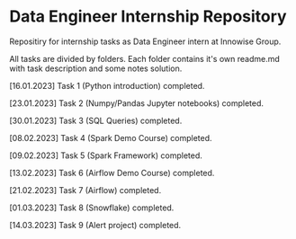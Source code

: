 # Data Engineer Internship Repository

Repositiry for internship tasks as Data Engineer intern at Innowise Group.

All tasks are divided by folders. Each folder contains it's own readme.md with task description and some notes solution.


[16.01.2023] Task 1 (Python introduction) completed.

[23.01.2023] Task 2 (Numpy/Pandas Jupyter notebooks) completed.

[30.01.2023] Task 3 (SQL Queries) completed.

[08.02.2023] Task 4 (Spark Demo Course) completed.

[09.02.2023] Task 5 (Spark Framework) completed.

[13.02.2023] Task 6 (Airflow Demo Course) completed.

[21.02.2023] Task 7 (Airflow) completed.

[01.03.2023] Task 8 (Snowflake) completed.

[14.03.2023] Task 9 (Alert project) completed.
